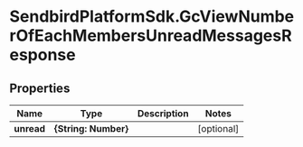 # SendbirdPlatformSdk.GcViewNumberOfEachMembersUnreadMessagesResponse

## Properties

Name | Type | Description | Notes
------------ | ------------- | ------------- | -------------
**unread** | **{String: Number}** |  | [optional] 


